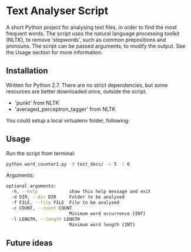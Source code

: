 # Text Analyser Script

A short Python project for analysing text files, in order to find the most frequent words. The script uses the natural language processing toolkit (NLTK), to remove 'stopwords', such as common prepositions and pronouns. The script can be passed arguments, to modify the output. See the Usage section for more information. 

## Installation

Written for Python 2.7. There are no strict dependencies, but some resources are better downloaded once, outside the script.

* 'punkt' from NLTK
* 'averaged_perceptron_tagger' from NLTK

You could setup a local virtualenv folder, following:

    

## Usage

Run the script from terminal:

```bash
python word_counter1.py -d test_docs/ -c 5 -l 6
```

Arguments:

```bash
optional arguments:
  -h, --help            show this help message and exit
  -d DIR, --dir DIR     Folder to be analysed
  -f FILE, --file FILE  File to be analysed
  -c COUNT, --count COUNT
                        Minimum word occurrence (INT)
  -l LENGTH, --length LENGTH
                        Minimum word length (INT)
```

## Future ideas

